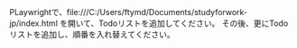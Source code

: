 PLaywrightで、file:///C:/Users/ftymd/Documents/studyforwork-jp/index.html を開いて、Todoリストを追加してください。
その後、更にTodoリストを追加し、順番を入れ替えてください。